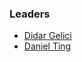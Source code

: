 ### Leaders
* [Didar Gelici](mailto:didar.gelici@owasp.org)
* [Daniel Ting](mailto:daniel.ting+appsecgithub@owasp.org)
